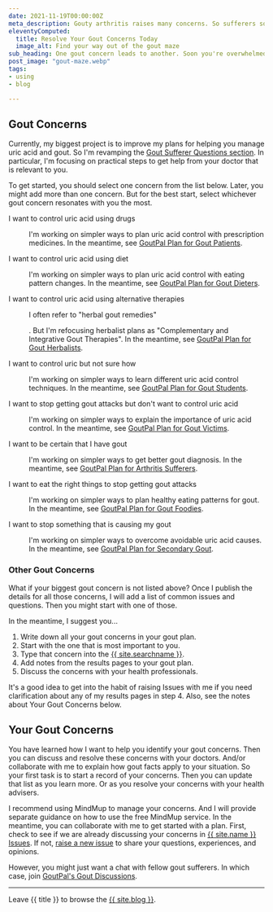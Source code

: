 ```yaml
---
date: 2021-11-19T00:00:00Z
meta_description: Gouty arthritis raises many concerns. So sufferers soon get overwhelmed by uric acid control options. See how to start resolving your gout today.
eleventyComputed:
  title: Resolve Your Gout Concerns Today
  image_alt: Find your way out of the gout maze
sub_heading: One gout concern leads to another. Soon you're overwhelmed by uric acid treatment choices. Find your way out of the gout maze today.
post_image: "gout-maze.webp"
tags:
- using
- blog

---
```

## Gout Concerns

Currently, my biggest project is to improve my plans for helping you manage uric acid and gout. So I'm revamping the <a href="/9858/questions-for-gout-sufferers/">Gout Sufferer Questions section</a>. In particular, I'm focusing on practical steps to get help from your doctor that is relevant to you.

To get started, you should select one concern from the list below. Later, you might add more than one concern. But for the best start, select whichever gout concern resonates with you the most.

<dl id="concerns">
<dt id="patient"><p>I want to control uric acid using drugs</p></dt><dd><p>I'm working on simpler ways to plan uric acid control with prescription medicines. In the meantime, see <a href="/9602/goutpal-plan-for-gout-patients/">GoutPal Plan for Gout Patients</a>.</p></dd>
<dt id="diet"><p>I want to control uric acid using diet</p></dt><dd><p>I'm working on simpler ways to plan uric acid control with eating pattern changes. In the meantime, see <a href="/9601/goutpal-plan-for-gout-dieters/">GoutPal Plan for Gout Dieters</a>.</p></dd>
<dt id="herbal"><p>I want to control uric acid using alternative therapies</p></dt><dd><p>I often refer to "herbal gout remedies"</p>. But I'm refocusing herbalist plans as "Complementary and Integrative Gout Therapies". In the meantime, see <a href="/9661/goutpal-plan-for-gout-herbalists/">GoutPal Plan for Gout Herbalists</a>.</dd>
<dt id="student"><p>I want to control uric but not sure how</p></dt><dd><p>I'm working on simpler ways to learn different uric acid control techniques. In the meantime, see <a href="/9637/goutpal-plan-for-gout-recce-group/">GoutPal Plan for Gout Students</a>.</p></dd>
<dt id="victim"><p>I want to stop getting gout attacks but don't want to control uric acid</p></dt><dd><p>I'm working on simpler ways to explain the importance of uric acid control. In the meantime, see <a href="/9667/goutpal-plan-for-gout-victims/">GoutPal Plan for Gout Victims</a>.</p></dd>
<dt id="arthritis"><p>I want to be certain that I have gout</p></dt><dd><p>I'm working on simpler ways to get better gout diagnosis. In the meantime, see <a href="/9642/goutpal-plan-for-arthritis-sufferers/">GoutPal Plan for Arthritis Sufferers</a>.</p></dd>
<dt id="foodie"><p>I want to eat the right things to stop getting gout attacks</p></dt><dd><p>I'm working on simpler ways to plan healthy eating patterns for gout. In the meantime, see <a href="/9569/goutpal-plan-for-gout-foodies/">GoutPal Plan for Gout Foodies</a>.</p></dd>
<dt id="secondary"><p>I want to stop something that is causing my gout</p></dt><dd><p>I'm working on simpler ways to overcome avoidable uric acid causes. In the meantime, see <a href="/9653/goutpal-plan-for-secondary-gout/">GoutPal Plan for Secondary Gout</a>.</p></dd>
</dl>

### Other Gout Concerns

What if your biggest gout concern is not listed above? Once I publish the details for all those concerns, I will add a list of common issues and questions. Then you might start with one of those. 

In the meantime, I suggest you...
1. Write down all your gout concerns in your gout plan.
2. Start with the one that is most important to you.
3. Type that concern into the <a href="{{ site.searchurl }}">{{ site.searchname }}</a>.
4. Add notes from the results pages to your gout plan.
5. Discuss the concerns with your health professionals.

It's a good idea to get into the habit of raising Issues with me if you need clarification about any of my results pages in step 4. Also, see the notes about Your Gout Concerns below.

## Your Gout Concerns

You have learned how I want to help you identify your gout concerns. Then you can discuss and resolve these concerns with your doctors. And/or collaborate with me to explain how gout facts apply to your situation. So your first task is to start a record of your concerns. Then you can update that list as you learn more. Or as you resolve your concerns with your health advisers.

I recommend using MindMup to manage your concerns. And I will provide separate guidance on how to use the free MindMup service. In the meantime, you can collaborate with me to get started with a plan. First, check to see if we are already discussing your concerns in <a href="{{ site.social_links.github }}issues">{{ site.name }} Issues</a>. If not, <a href="{{ site.social_links.github }}issues/new/choose">raise a new issue</a> to share your questions, experiences, and opinions.

However, you might just want a chat with fellow gout sufferers. In which case, join <a href="{{ site.social_links.github }}discussions">GoutPal's Gout Discussions</a>.

***

Leave {{ title }} to browse the <a href="/blog">{{ site.blog }}</a>.
